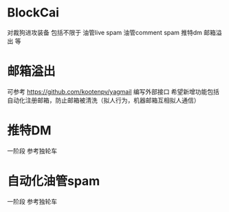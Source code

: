 # BlockCai
对裁狗进攻装备
包括不限于
油管live spam
油管comment spam
推特dm
邮箱溢出
等
# 邮箱溢出
可参考 https://github.com/kootenpv/yagmail 编写外部接口
希望新增功能包括自动化注册邮箱，防止邮箱被清洗（拟人行为，机器邮箱互相拟人通信）
# 推特DM
一阶段 参考独轮车
# 自动化油管spam
一阶段 参考独轮车



